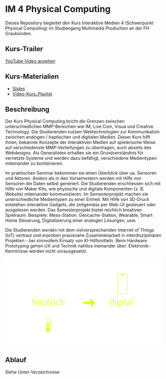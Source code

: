 # IM 4 Physical Computing

Dieses Repository begleitet den Kurs Interaktive Medien 4 (Schwerpunkt Physical Computing) im Studiengang Multimedia Production an der FH Graubünden.

## Kurs-Trailer

[YouTube-Video ansehen](https://youtu.be/h6-Z-r78Ez0)

## Kurs-Materialien

* [Slides](https://docs.google.com/presentation/d/1bMKBpBUwZAxlKJm8mf3_WIEgtCDJ0X7gMcnHfRJWGAM/preview)
* [Video-Kurs_Playlist](https://www.youtube.com/playlist?list=PLS1hZNcGg7eGFIm6nnktxsdJ1-RdCZI3t)

## Beschreibung

Der Kurs Physical Computing bricht die Grenzen zwischen unterschiedlichen MMP-Bereichen wie IM, Live Com, Visua und Creative Technology. Die Studierenden nutzen Webtechnologien zur Kommunikation zwischen analogen / haptischen und digitalen Medien. Dieser Kurs hilft ihnen, bekannte Konzepte der interaktiven Medien auf spielerische Weise auf verschiedenste MMP-Vertiefungen zu übertragen, auch abseits des Webdesigns. Als Generalisten erhalten sie ein Grundverständnis für vernetzte Systeme und werden dazu befähigt, verschiedene Medientypen miteinander zu kombinieren.

Im praktischen Seminar bekommen sie einen Überblick über ua. Sensoren und Aktoren. 
Anders als in den Vorsemestern werden mit Hilfe von Sensoren die Daten selbst generiert. Die Studierenden erschliessen sich mit Hilfe von Maker Kits, wie physische und digitale Komponenten (z. B. Website) miteinander kommunizieren. Im Semesterprojekt machen sie unterschiedliche Medientypen zu einer Einheit. Mit Hilfe von 3D-Druck entstehen interaktive Gadgets, die zeitgemäss per Web-UI gesteuert oder ausgelesen werden. Das Semesterprojekt bietet reichlich kreativen Spielraum. Beispiele: Mess-Station. Geocache-Station, Wearable, Smart Home Steuerung, Digitalisierung einer analogen Lösungen, usw.

Die Studierenden werden mit dem vielversprechenden Internet of Things (IoT) vertraut und erproben praxisnahe Zusammenarbeit in interdisziplinären Projekten - bei sinnvollem Einsatz von KI-Hilfsmitteln.
Beim Hardware Prototyping gehen UX und Technik nahtlos ineinander über.
Elektronik-Kenntnisse werden nicht vorausgesetzt.


![Overview](01_Intro_physische+digitale_Welt/Anim_haptisch_digital.gif)


## Ablauf

Siehe Unter-Verzeichnisse

